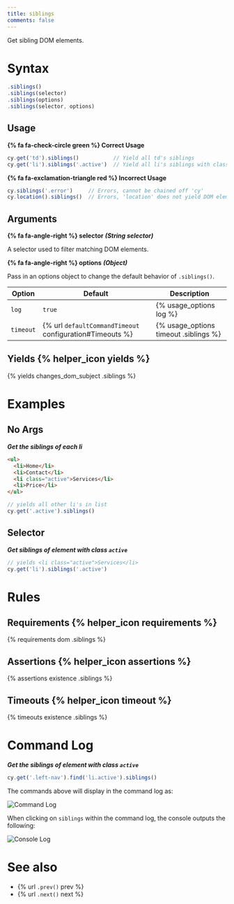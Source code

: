 ```yaml
---
title: siblings
comments: false
---
```


Get sibling DOM elements.

# Syntax

```javascript
.siblings()
.siblings(selector)
.siblings(options)
.siblings(selector, options)
```

## Usage

**{% fa fa-check-circle green %} Correct Usage**

```javascript
cy.get('td').siblings()           // Yield all td's siblings
cy.get('li').siblings('.active')  // Yield all li's siblings with class '.active'
```

**{% fa fa-exclamation-triangle red %} Incorrect Usage**

```javascript
cy.siblings('.error')     // Errors, cannot be chained off 'cy'
cy.location().siblings()  // Errors, 'location' does not yield DOM element
```

## Arguments

**{% fa fa-angle-right %} selector**  ***(String selector)***

A selector used to filter matching DOM elements.

**{% fa fa-angle-right %} options**  ***(Object)***

Pass in an options object to change the default behavior of `.siblings()`.

Option | Default | Description
--- | --- | ---
`log` | `true` | {% usage_options log %}
`timeout` | {% url `defaultCommandTimeout` configuration#Timeouts %} | {% usage_options timeout .siblings %}

## Yields {% helper_icon yields %}

{% yields changes_dom_subject .siblings %}

# Examples

## No Args

***Get the siblings of each li***

```html
<ul>
  <li>Home</li>
  <li>Contact</li>
  <li class="active">Services</li>
  <li>Price</li>
</ul>
```

```javascript
// yields all other li's in list
cy.get('.active').siblings()
```

## Selector

***Get siblings of element with class `active`***

```javascript
// yields <li class="active">Services</li>
cy.get('li').siblings('.active')
```

# Rules

## Requirements {% helper_icon requirements %}

{% requirements dom .siblings %}

## Assertions {% helper_icon assertions %}

{% assertions existence .siblings %}

## Timeouts {% helper_icon timeout %}

{% timeouts existence .siblings %}

# Command Log

***Get the siblings of element with class `active`***

```javascript
cy.get('.left-nav').find('li.active').siblings()
```

The commands above will display in the command log as:

![Command Log](/img/api/siblings/find-siblings-of-dom-elements-to-test.png)

When clicking on `siblings` within the command log, the console outputs the following:

![Console Log](/img/api/siblings/console-log-of-sibling-elements.png)

# See also

- {% url `.prev()` prev %}
- {% url `.next()` next %}
